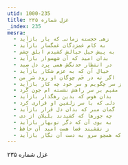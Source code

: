 ```yaml
---
utid: 1000-235
title: غزل شماره ۲۳۵
_index: 235
mesra:
  - زهی خجسته زمانی که یار بازآید
  - به کام غمزدگان غمگسار بازآید
  - به پیش خیل خیالش کشیدم ابلق چشم
  - بدان امید که آن شهسوار بازآید
  - در انتظار خدنگش همی پرد دل صید
  - خیال آن که به عزم شکار بازآید
  - اگر نه در خَم چوگان او رود سَرِ من
  - ز سر چگویم و سر خود چه کار بازآید
  - مقیم بر سر راهش نشسته ام چون گَرد
  - بدان هوس که بدین رهگذار بازآید
  - دلی که با سر زلفین او قراری کرد
  - گمان مبر که بدان دل قرار بازآید
  - چه جورها که کشیدند بلبلان از دی
  - به بوی آن که دگر نوبهار بازآید
  - ز نقشبند قضا هست امید آن حافظ
  - که همچو سرو به دست آن نگار بازآید
---
```

غزل شماره ۲۳۵
